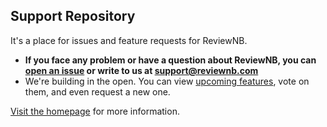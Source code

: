 ## Support Repository
It's a place for issues and feature requests for ReviewNB.
* **If you face any problem or have a question about ReviewNB, you can [open an issue](https://github.com/ReviewNB/support/issues/new/choose) or write to us at support@reviewnb.com**
* We're building in the open. You can view [upcoming features](https://github.com/ReviewNB/support/issues?q=is%3Aopen+is%3Aissue+label%3A%22Feature+Request%22+sort%3Acreated-desc), vote on them,  and even request a new one.

[Visit the homepage](https://www.reviewnb.com/) for more information.
